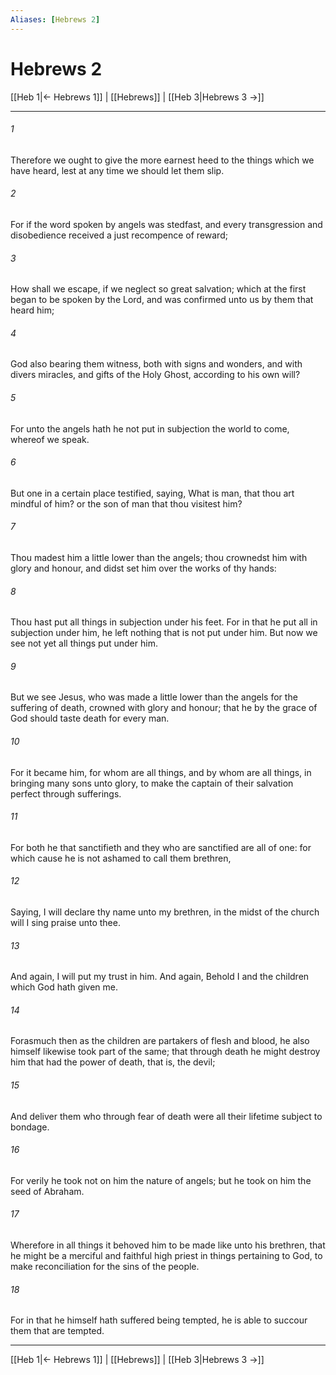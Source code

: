 ```yaml
---
Aliases: [Hebrews 2]
---
```

# Hebrews 2

[[Heb 1|← Hebrews 1]] | [[Hebrews]] | [[Heb 3|Hebrews 3 →]]
***



###### 1 
Therefore we ought to give the more earnest heed to the things which we have heard, lest at any time we should let them slip. 

###### 2 
For if the word spoken by angels was stedfast, and every transgression and disobedience received a just recompence of reward; 

###### 3 
How shall we escape, if we neglect so great salvation; which at the first began to be spoken by the Lord, and was confirmed unto us by them that heard him; 

###### 4 
God also bearing them witness, both with signs and wonders, and with divers miracles, and gifts of the Holy Ghost, according to his own will? 

###### 5 
For unto the angels hath he not put in subjection the world to come, whereof we speak. 

###### 6 
But one in a certain place testified, saying, What is man, that thou art mindful of him? or the son of man that thou visitest him? 

###### 7 
Thou madest him a little lower than the angels; thou crownedst him with glory and honour, and didst set him over the works of thy hands: 

###### 8 
Thou hast put all things in subjection under his feet. For in that he put all in subjection under him, he left nothing that is not put under him. But now we see not yet all things put under him. 

###### 9 
But we see Jesus, who was made a little lower than the angels for the suffering of death, crowned with glory and honour; that he by the grace of God should taste death for every man. 

###### 10 
For it became him, for whom are all things, and by whom are all things, in bringing many sons unto glory, to make the captain of their salvation perfect through sufferings. 

###### 11 
For both he that sanctifieth and they who are sanctified are all of one: for which cause he is not ashamed to call them brethren, 

###### 12 
Saying, I will declare thy name unto my brethren, in the midst of the church will I sing praise unto thee. 

###### 13 
And again, I will put my trust in him. And again, Behold I and the children which God hath given me. 

###### 14 
Forasmuch then as the children are partakers of flesh and blood, he also himself likewise took part of the same; that through death he might destroy him that had the power of death, that is, the devil; 

###### 15 
And deliver them who through fear of death were all their lifetime subject to bondage. 

###### 16 
For verily he took not on him the nature of angels; but he took on him the seed of Abraham. 

###### 17 
Wherefore in all things it behoved him to be made like unto his brethren, that he might be a merciful and faithful high priest in things pertaining to God, to make reconciliation for the sins of the people. 

###### 18 
For in that he himself hath suffered being tempted, he is able to succour them that are tempted.

***
[[Heb 1|← Hebrews 1]] | [[Hebrews]] | [[Heb 3|Hebrews 3 →]]
